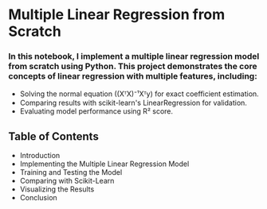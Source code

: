 # **Multiple Linear Regression from Scratch**
### In this notebook, I implement a multiple linear regression model from scratch using Python. This project demonstrates the core concepts of linear regression with multiple features, including:
- Solving the normal equation ((XᵀX)⁻¹Xᵀy) for exact coefficient estimation.
- Comparing results with scikit-learn's LinearRegression for validation.
- Evaluating model performance using R² score.

## Table of Contents
- Introduction
- Implementing the Multiple Linear Regression Model
- Training and Testing the Model
- Comparing with Scikit-Learn
- Visualizing the Results
- Conclusion
